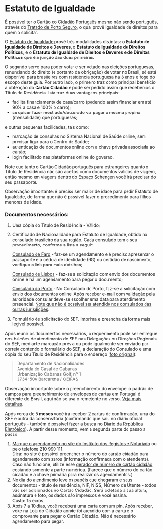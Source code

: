 # Estatuto de Igualdade

É possível ter o Cartão do Cidadão Português mesmo não sendo português, através do [Tratado de Porto Seguro](https://www.sef.pt/pt/pages/conteudo-detalhe.aspx?nID=86), o qual provê igualdade de direitos para quem o solicitar.

O [Estatuto de Igualdade](https://imigrante.sef.pt/solicitar/estatuto/) provê três modalidades distintas: o **Estatuto de Igualdade de Direitos e Deveres**, o **Estatuto de Igualdade de Direitos Políticos**, e o **Estatuto de Igualdade de Direitos e Deveres e de Direitos Políticos** que é a junção das duas primeiras.

O segundo serve para poder votar e ser votado nas eleições portuguesas, renunciando do direito (e portanto da obrigação) de votar no Brasil, só está disponível para brasileiros com residência portuguesa há 3 anos e foge do escopo deste guia. Por outro lado, o primeiro traz como principal benefício a obtenção do **Cartão Cidadão** e pode ser pedido assim que recebemos o Título de Residência. Isto traz duas vantagens principais:

* facilita financiamento de casa/carro (podendo assim financiar em até 90% a casa e 100% o carro);
* se quiser fazer mestrado/doutorado vai pagar a mesma propina (mensalidade) que portugueses;

e outras pequenas facilidades, tais como:

* marcação de consultas no Sistema Nacional de Saúde online, sem precisar ligar para o Centro de Saúde;
* autenticação de documentos online com a chave privada associada ao cartão;
* login facilitado nas plataformas online do governo.

Note que tanto o Cartão Cidadão português para estrangeiros quanto o Título de Residência não são aceitos como documentos válidos de viagem, então mesmo em viagens dentro do Espaço Schengen você irá precisar do seu passaporte.

Observação importante: é preciso ser maior de idade para pedir Estatuto de Igualdade, de forma que não é possível fazer o procedimento para filhos menores de idade.

### Documentos necessários:

1. Uma cópia do Título de Residência - Válido;
2.  Certificado de Nacionalidade para Estatuto de Igualdade, obtido no consulado brasileiro da sua região. Cada consulado tem o seu procedimento, conforme a lista a seguir:

    [Consulado de Faro](http://faro.itamaraty.gov.br/pt-br/nacionalidade.xml) - faz-se um agendamento e é preciso apresentar o passaporte e a cédula de identidade (RG) ou certidão de nascimento, verifique o link para mais detalhes;

    [Consulado de Lisboa](http://cglisboa.itamaraty.gov.br/pt-br/:::\_certificado.xml) - faz-se a solicitação com envio dos documentos online e há um agendamento para pegar o documento;

    [Consulado do Porto](http://porto.itamaraty.gov.br/pt-br/certificado\_de\_nacionalidade\_-\_estatuto\_de\_igualdade.xml) - No Consulado do Porto, faz-se a solicitação com envio dos documentos online. Após receber e-mail com validação pela autoridade consular deve-se escolher uma data para atendimento presencial. [Note que não é possível ser atendido nos consulados das outras jurisdições](https://github.com/nighto/brasil-portugal#consulado-ou-embaixada).
3. [Formulário de solicitação do SEF](https://imigrante.sef.pt/wp-content/uploads/Requerimento\_DireitosDeveres\_DD\_PT.pdf). Imprima e preencha da forma mais legível possível.

Após reunir os documentos necessários, o requerimento pode ser entregue nos balcões de atendimento do SEF nas Delegações ou Direções Regionais do SEF, mediante marcação prévia ou pode igualmente ser enviado por correio contendo o formulário do SEF, a declaração do Consulado e uma cópia do seu Título de Residência para o endereço ([foto original](https://user-images.githubusercontent.com/408965/91441497-3617e580-e868-11ea-9eda-6ae9d2c1269c.png)):

> Departamento de Nacionalidades\
> Avenida do Casal de Cabanas\
> Urbanização Cabanas Golf, nº 1\
> 2734-506 Barcarena / OEIRAS

Observação importante sobre o preenchimento do envelope: o padrão de campos para preenchimento de envelopes de cartas em Portugal é diferente do Brasil, aqui não se usa o remetente no verso. [Veja mais detalhes](https://nighto.gitbook.io/brasil-portugal/dicas/cartas-e-encomendas).

Após cerca de **5 meses** você irá receber 2 cartas de confirmação, uma do SEF e outra da conservatória (confirmando que saiu no diário oficial português - também é possível fazer a busca no [Diário da República Eletrônico](https://dre.pt/web/guest/pesquisa-avancada/-/asearch/advanced/normal?advanced.search=Pesquisa+Avan%C3%A7ada&\_advancedPublicSearch\_WAR\_drefrontofficeportlet\_sort=whenSearchable&\_advancedPublicSearch\_WAR\_drefrontofficeportlet\_sortOrder=DESC\&sumario=Concede+o+estatuto+de+igualdade+de+direitos+e+deveres+a+v%C3%A1rios+cidad%C3%A3os+brasileiros\&tipo=%22Despacho%22\&emissor=%22Administra%C3%A7%C3%A3o+Interna+-+Servi%C3%A7o+de+Estrangeiros+e+Fronteiras%22\&perPage=200\&types=SERIEII\&dataPublicacaoInicio=2021-01-01)). A partir desse momento, vem a segunda parte do passo a passo:

1. [Marque o agendamento no site do Instituto dos Registos e Notariado](https://agendamento.irn.mj.pt) ou pelo telefone 210 990 111.\
   Dica: no site é possível preencher o número do cartão cidadão para agendamento com zeros (informação confirmada com o atendente). Caso não funcione, utilize esse [gerador de número de cartão cidadão](https://cc.marcosantos.me) copiando somente a parte numérica. (Parece que o número do cartão cidadão é a chave primária para realizar os agendamentos.)
2. No dia do atendimento leve os papéis que chegaram e seus documentos - título de residência, NIF, NISS, Número de Utente - todos vão ser adicionados no Cartão Cidadão. Será coletada a sua altura, assinatura e foto, os dados são impressos e você assina.\
   Custo: 15 euros.
3. Após 7 a 10 dias, você receberá uma carta com um pin. Após receber, volte na Loja do Cidadão aonde foi atendido com a carta e o comprovante para pegar o Cartão Cidadão. Não é necessário agendamento para pegar.
